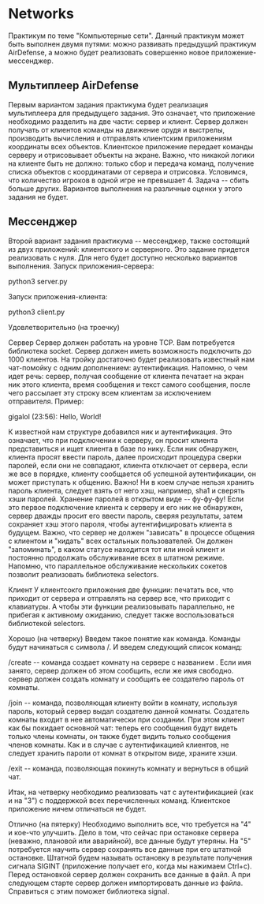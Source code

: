 # Networks

Практикум по теме "Компьютерные сети". Данный практикум может быть выполнен двумя путями: можно развивать предыдущий практикум AirDefense, а можно будет реализовать совершенно новое приложение-мессенджер.

## Мультиплеер AirDefense

Первым вариантом задания практикума будет реализация мультиплеера для предыдущего задания. Это означает, что приложение необходимо разделить на две части: сервер и клиент. Сервер должен получать от клиентов команды на движение орудя и выстрелы, производить вычисления и отправлять клиентским приложениям координаты всех объектов. Клиентское приложение передает команды серверу и отрисовывает объекты на экране. Важно, что никакой логики на клиенте быть не должно: только сбор и передача команд, получение списка объектов с координатами от сервера и отрисовка. Условимся, что количество игроков в одной игре не превышает 4. Задача -- сбить больше других. Вариантов выполнения на различные оценки у этого задания не будет.

## Мессенджер
Второй вариант задания практикума -- мессенджер, также состоящий из двух приложений: клиентского и серверного. Это задание придется реализовать с нуля. Для него будет доступно несколько вариантов выполнения.
Запуск приложения-сервера:

python3 server.py <ip> <port>


Запуск приложения-клиента:

python3 client.py <ip> <port>



Удовлетворительно (на троечку)

Сервер
Сервер должен работать на уровне TCP. Вам потребуется библиотека socket. Сервер должен иметь возможность подключить до 1000 клиентов. На тройку достаточно будет реализовать известный нам чат-помойку с одним дополнением: аутентификация. Напомню, о чем идет речь: сервер, получая сообщение от клиента печатает на экран ник этого клиента, время сообщения и текст самого сообщения, после чего рассылает эту строку всем клиентам за исключением отправителя. Пример:

gigalol (23:56): Hello, World!


К известной нам структуре добавился ник и аутентификация. Это означает, что при подключении к серверу, он просит клиента представиться и ищет клиента в базе по нику. Если ник обнаружен, клиента просят ввести пароль, далее происходит процедура сверки паролей, если они не совпадают, клиента отключает от сервера, если же все в порядке, клиенту сообщается об успешной аутентификации, он может приступать к общению. Важно! Ни в коем случае нельзя хранить пароль клиента, следует взять от него хэш, например, sha1 и сверять хэши паролей. Хранение паролей в открытом виде -- фу-фу-фу! Если это первое подключение клиента к серверу и его ник не обнаружен, сервер дважды просит его ввести пароль, сверяя результаты, затем сохраняет хэш этого пароля, чтобы аутентифицировать клиента в будущем. Важно, что сервер не должен "зависать" в процессе общения с клиентом и "кидать" всех остальных пользователей. Он должен "запоминать", в каком статусе находится тот или иной клиент и постоянно продолжать обслуживание всех в штатном режиме. Напомню, что параллельное обслуживание нескольких сокетов позволит реализовать библиотека selectors.

Клиент
У клиентсокго приложения две функции: печатать все, что приходит от сервера и отправлять на сервер все, что приходит с клавиатуры. А чтобы эти функции реализовывать параллельно, не прибегая к активному ожиданию, следует также воспользоваться библиотекой selectors.

Хорошо (на четверку)
Введем такое понятие как команда. Команды будут начинаться с символа /. И введем следующий список команд:


/create <name> -- команда создает комнату на сервере с названием <name>. Если имя занято, сервер должен об этом сообщить, если же имя свободно. сервер должен создать комнату и сообщить ее создателю пароль от комнаты.

/join <name> <password> -- команда, позволяющая клиенту войти в комнату, используя пароль, который сервер выдал создателю данной комнаты. Создатель комнаты входит в нее автоматически при создании. При этом клиент как бы покидает основной чат: теперь его сообщения будут видеть только члены комнаты, он также будет видить только сообщения членов комнаты. Как и в случае с аутентификацией клиентов, не следует хранить пароли от комнат в открытом виде, храните хэши.

/exit -- команда, позволяющая покинуть комнату и вернуться в общий чат.

Итак, на четверку необходимо реализовать чат с аутентификацией (как и на "3") с поддержкой всех перечисленных команд. Клиентское приложение ничем отличаться не будет.

Отлично (на пятерку)
Необходимо выполнить все, что требуется на "4" и кое-что улучшить. Дело в том, что сейчас при остановке сервера (неважно, плановой или аварийной), все данные будут утеряны. На "5" потребуется научить сервер сохранять все данные при его штатной остановке. Штатной будем называть остановку в результате получения сигнала SIGINT (приложение получает его, когда мы нажимаем Ctrl+c). Перед остановкой сервер должен сохранить все данные в файл. А при следующем старте сервер должен импортировать данные из файла. Справиться с этим поможет библиотека signal.
